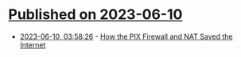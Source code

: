 # [Published on 2023-06-10](index.md)

* [2023-06-10, 03:58:26](https://lobste.rs/s/pffapj/how_pix_firewall_nat_saved_internet) - [How the PIX Firewall and NAT Saved the Internet](https://youtu.be/GLrfqtf4txw)
